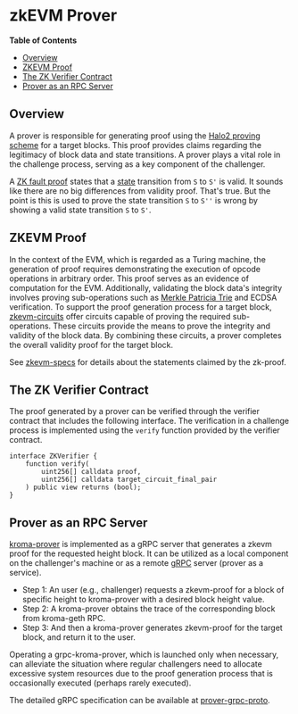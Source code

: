 # zkEVM Prover

<!-- All glossary references in this file. -->

[g-state]: glossary.md#state
[g-zk-fault-proof]: glossary.md#zk-fault-proof
[g-mpt]: glossary.md#merkle-patricia-trie

<!-- START doctoc generated TOC please keep comment here to allow auto update -->
<!-- DON'T EDIT THIS SECTION, INSTEAD RE-RUN doctoc TO UPDATE -->
**Table of Contents**

- [Overview](#overview)
- [ZKEVM Proof](#zkevm-proof)
- [The ZK Verifier Contract](#the-zk-verifier-contract)
- [Prover as an RPC Server](#prover-as-an-rpc-server)

<!-- END doctoc generated TOC please keep comment here to allow auto update -->

## Overview

A prover is responsible for generating proof using the [Halo2 proving scheme](https://zcash.github.io/halo2/)
for a target blocks. This proof provides claims regarding the legitimacy of block data and state transitions.
A prover plays a vital role in the challenge process, serving as a key component of the challenger.

A [ZK fault proof][g-zk-fault-proof] states that a [state][g-state] transition from `S` to `S'` is valid.
It sounds like there are no big differences from validity proof. That's true. But the point is this is used
to prove the state transition `S` to `S''` is wrong by showing a valid state transition `S` to `S'`.

## ZKEVM Proof

In the context of the EVM, which is regarded as a Turing machine, the generation of proof requires demonstrating the
execution of opcode operations in arbitrary order. This proof serves as an evidence of computation for the EVM.
Additionally, validating the block data's integrity involves proving sub-operations such as
[Merkle Patricia Trie][g-mpt] and ECDSA verification.
To support the proof generation process for a target block, [zkevm-circuits] offer circuits capable of proving the
required sub-operations. These circuits provide the means to prove the integrity and validity of the block data.
By combining these circuits, a prover completes the overall validity proof for the target block.

See [zkevm-specs] for details about the statements claimed by the zk-proof.

## The ZK Verifier Contract

The proof generated by a prover can be verified through the verifier contract that includes the following interface.
The verification in a challenge process is implemented using the `verify` function provided by the verifier contract.

```solidity
interface ZKVerifier {
    function verify(
        uint256[] calldata proof,
        uint256[] calldata target_circuit_final_pair
    ) public view returns (bool);
}
```

## Prover as an RPC Server

[kroma-prover](https://github.com/kroma-network/kroma-prover) is implemented as a gRPC server that generates a zkevm
proof for the requested height block. It can be utilized as a local component on the challenger's machine
or as a remote [gRPC] server (prover as a service).

- Step 1:  An user (e.g., challenger) requests a zkevm-proof for a block of specific height to kroma-prover with
  a desired block height value.
- Step 2: A kroma-prover obtains the trace of the corresponding block from kroma-geth RPC.
- Step 3: And then a kroma-prover generates zkevm-proof for the target block, and return it to the user.

Operating a grpc-kroma-prover, which is launched only when necessary, can alleviate the situation where
regular challengers need to allocate excessive system resources due to the proof generation process
that is occasionally executed (perhaps rarely executed).

The detailed gRPC specification can be available at [prover-grpc-proto].

[zkevm-circuits]: https://github.com/kroma-network/zkevm-circuits
[gRPC]: https://grpc.io/
[zkevm-specs]: https://github.com/kroma-network/zkevm-specs
[prover-grpc-proto]: https://github.com/kroma-network/prover-grpc-proto
